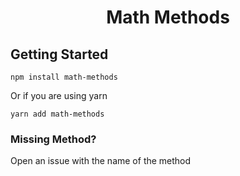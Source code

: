 <div align="center">
  <h1>Math Methods</h1>
</div>

## Getting Started

```
npm install math-methods
```
Or if you are using yarn
```
yarn add math-methods
```

### Missing Method?

Open an issue with the name of the method
